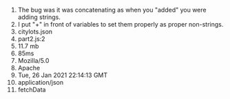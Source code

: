 1. The bug was it was concatenating as when you "added" you were adding strings.
2. I put "+" in front of variables to set them properly as proper non-strings.
3. citylots.json
4. part2.js:2
5. 11.7 mb
6. 85ms
7. Mozilla/5.0
8. Apache
9. Tue, 26 Jan 2021 22:14:13 GMT
10. application/json
11. fetchData